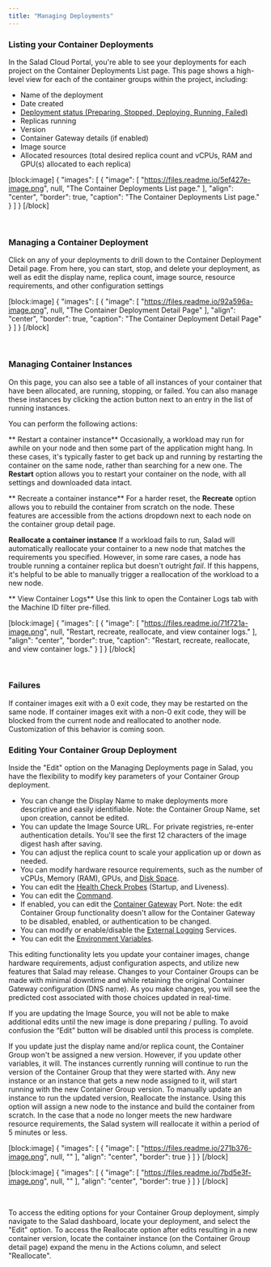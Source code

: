 ```yaml
---
title: "Managing Deployments"
---
```


### Listing your Container Deployments

In the Salad Cloud Portal, you're able to see your deployments for each project on the Container Deployments List page. This page shows a high-level view for each of the container groups within the project, including:

- Name of the deployment
- Date created
- [Deployment status (Preparing, Stopped, Deploying, Running, Failed)](https://docs.salad.com/docs/deployment-lifecycle)
- Replicas running
- Version
- Container Gateway details (if enabled)
- Image source
- Allocated resources (total desired replica count and vCPUs, RAM and GPU(s) allocated to each replica)

[block:image]
{
"images": [
{
"image": [
"https://files.readme.io/5ef427e-image.png",
null,
"The Container Deployments List page."
],
"align": "center",
"border": true,
"caption": "The Container Deployments List page."
}
]
}
[/block]

<br>

### Managing a Container Deployment

Click on any of your deployments to drill down to the Container Deployment Detail page. From here, you can start, stop, and delete your deployment, as well as edit the display name, replica count, image source, resource requirements, and other configuration settings

[block:image]
{
"images": [
{
"image": [
"https://files.readme.io/92a596a-image.png",
null,
"The Container Deployment Detail Page"
],
"align": "center",
"border": true,
"caption": "The Container Deployment Detail Page"
}
]
}
[/block]

<br>

### Managing Container Instances

On this page, you can also see a table of all instances of your container that have been allocated, are running, stopping, or failed. You can also manage these instances by clicking the action button next to an entry in the list of running instances.

You can perform the following actions:

** Restart a container instance** Occasionally, a workload may run for awhile on your node and then some part of the application might hang. In these cases, it's typically faster to get back up and running by restarting the container on the same node, rather than searching for a new one. The **Restart** option allows you to restart your container on the node, with all settings and downloaded data intact.

** Recreate a container instance** For a harder reset, the **Recreate** option allows you to rebuild the container from scratch on the node. These features are accessible from the actions dropdown next to each node on the container group detail page.

**Reallocate a container instance** If a workload fails to run, Salad will automatically reallocate your container to a new node that matches the requirements you specified. However, in some rare cases, a node has trouble running a container replica but doesn't outright _fail_. If this happens, it's helpful to be able to manually trigger a reallocation of the workload to a new node.

** View Container Logs** Use this link to open the Container Logs tab with the Machine ID filter pre-filled.

[block:image]
{
"images": [
{
"image": [
"https://files.readme.io/71f721a-image.png",
null,
"Restart, recreate, reallocate, and view container logs."
],
"align": "center",
"border": true,
"caption": "Restart, recreate, reallocate, and view container logs."
}
]
}
[/block]

<br>

### Failures

If container images exit with a 0 exit code, they may be restarted on the same node. If container images exit with a non-0 exit code, they will be blocked from the current node and reallocated to another node. Customization of this behavior is coming soon.

### Editing Your Container Group Deployment

Inside the "Edit" option on the Managing Deployments page in Salad, you have the flexibility to modify key parameters of your Container Group deployment.

- You can change the Display Name to make deployments more descriptive and easily identifiable. Note: the Container Group Name, set upon creation, cannot be edited.
- You can update the Image Source URL. For private registries, re-enter authentication details. You'll see the first 12 characters of the image digest hash after saving.
- You can adjust the replica count to scale your application up or down as needed.
- You can modify hardware resource requirements, such as the number of vCPUs, Memory (RAM), GPUs, and [Disk Space](https://docs.salad.com/docs/disk-space).
- You can edit the [Health Check Probes](https://docs.salad.com/docs/health-probes) (Startup, and Liveness).
- You can edit the [Command](https://docs.salad.com/docs/specifying-a-command).
- If enabled, you can edit the [Container Gateway](https://docs.salad.com/docs/networking) Port. Note: the edit Container Group functionality doesn't allow for the Container Gateway to be disabled, enabled, or authentication to be changed.
- You can modify or enable/disable the [External Logging](https://docs.salad.com/docs/external-logging) Services.
- You can edit the [Environment Variables](https://docs.salad.com/docs/environment-variables).

This editing functionality lets you update your container images, change hardware requirements, adjust configuration aspects, and utilize new features that Salad may release. Changes to your Container Groups can be made with minimal downtime and while retaining the original Container Gateway configuration (DNS name). As you make changes, you will see the predicted cost associated with those choices updated in real-time.

If you are updating the Image Source, you will not be able to make additional edits until the new image is done preparing / pulling. To avoid confusion the “Edit” button will be disabled until this process is complete.

If you update just the display name and/or replica count, the Container Group won't be assigned a new version. However, if you update other variables, it will. The instances currently running will continue to run the version of the Container Group that they were started with. Any new instance or an instance that gets a new node assigned to it, will start running with the new Container Group version. To manually update an instance to run the updated version, Reallocate the instance. Using this option will assign a new node to the instance and build the container from scratch. In the case that a node no longer meets the new hardware resource requirements, the Salad system will reallocate it within a period of 5 minutes or less.

[block:image]
{
"images": [
{
"image": [
"https://files.readme.io/271b376-image.png",
null,
""
],
"align": "center",
"border": true
}
]
}
[/block]

[block:image]
{
"images": [
{
"image": [
"https://files.readme.io/7bd5e3f-image.png",
null,
""
],
"align": "center",
"border": true
}
]
}
[/block]

<br>

To access the editing options for your Container Group deployment, simply navigate to the Salad dashboard, locate your deployment, and select the "Edit" option. To access the Reallocate option after edits resulting in a new container version, locate the container instance (on the Container Group detail page) expand the menu in the Actions column, and select "Reallocate".
